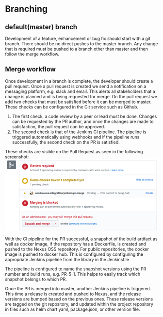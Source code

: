 # Branching

## default(master) branch
Development of a feature, enhancement or bug fix should start with a git branch.
There should be no direct pushes to the master branch.
Any change that is required must be pushed to a branch other than master and then follow the merge workflow.

## Merge workflow
Once development in a branch is complete, the developer should create a pull request.
Once a pull request is created we send a notification on a messaging platform, e.g. slack and email.
This alerts all stakeholders that a change is planned and is being requested for merge.
On the pull request we add two checks that must be satisfied before it can be merged to master.
These checks can be configured in the Git service such as Github.
1. The first check, a code review by a peer or lead must be done.
Changes can be requested by the PR author, and once the changes are made to satisfaction, the pull request can be approved.
2. The second check is that of the Jenkins CI pipeline. The pipeline is triggered automatically using webhooks
 and if the pipeline runs successfully, the second check on the PR is satisfied.
 
These checks are visible on the Pull Request as seen in the following screenshot: 
![Github branch protection config](image/github-pr.png)


With the CI pipeline for the PR successful, a snapshot of the build artifact as well as docker image,
 if the repository has a Dockerfile, is created and pushed to the Nexus OSS repository.
For public repositories, the docker image is pushed to docker hub. This is configured by configuring the appropriate
 Jenkins pipeline from the library in the Jenkinsfile

The pipeline is configured to name the snapshot versions using the PR number and build runs, e.g. PR-5-1.
This helps to easily track which snapshot belongs to which PR.

Once the PR is merged into master, another Jenkins pipeline is triggered.
This time a release is created and pushed to Nexus, and the release versions are bumped based on the previous ones.
These release versions are tagged on the git repository, and updated within the project repository in files
such as helm chart yaml, package.json, or other version file.
